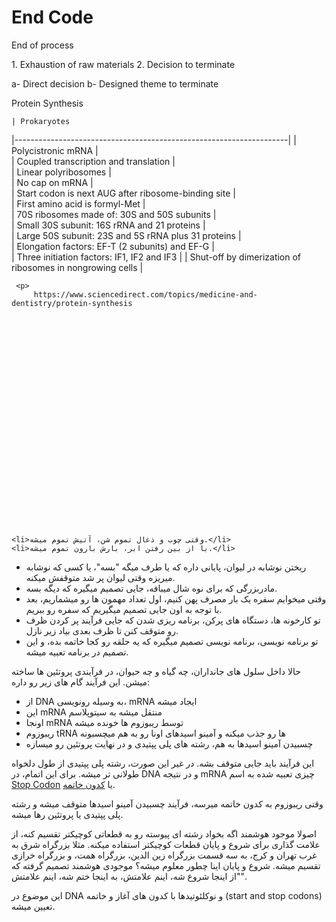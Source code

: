 ﻿
<h1>End Code</h1>
<p>
   End of process 
<p>
    1.	Exhaustion of raw materials
    2.	Decision to terminate
<p>
    a-	Direct decision
    b-	Designed theme to terminate
    
   <p> 
     Protein Synthesis
    
   <p>   
   
    | Prokaryotes                                                                                                                           
|--------------------------------------------------------------------|
|     Polycistronic mRNA                                             |                                                                   
|     Coupled   transcription and translation                        |                     
|     Linear polyribosomes                                           |                                                          
|     No cap on mRNA                                                 |                                               
|     Start codon is next   AUG after ribosome-binding site          |                            
|     First amino acid is   formyl-Met                               |                                                        
|     70S ribosomes made   of: 30S and 50S subunits                  |                                          
|     Small 30S subunit:   16S rRNA and 21 proteins                  |                                      
|     Large 50S subunit:   23S and 5S rRNA plus 31 proteins          |                        
|     Elongation factors:   EF-T (2 subunits) and EF-G               |                                    
|     Three initiation   factors: IF1, IF2 and IF3                   |
|     Shut-off by   dimerization of ribosomes in nongrowing cells    |
       
       

    
     <p>
         https://www.sciencedirect.com/topics/medicine-and-dentistry/protein-synthesis
    
    
    
    
    
    
    
    
    
    
    
    
    
    
    
    
    
    
    
    
    
    
    
    
    

    <li>وقتی چوب و ذغال تموم شن، آتیش تموم میشه.</li>
    <li>با از بین رفتن ابر، بارش بارون تموم میشه.</li>
</ul>
<ul>
    <li>ریختن نوشابه در لیوان، پایانی داره که یا طرف میگه "بسه"، یا کسی که نوشابه میریزه وقتی لیوان پر شد متوقفش میکنه.</li>
    <li>مادربزرگی که برای نوه شال میبافه، جایی تصمیم میگیره که دیگه بسه.</li>
    <li>وقتی میخوایم سفره یک بار مصرف پهن کنیم، اول تعداد مهمون ها رو میشماریم، بعد با توجه به اون جایی تصمیم میگیریم که سفره رو ببریم.</li>
    <li>تو کارخونه ها، دستگاه های پرکن، برنامه ریزی شدن که جایی فرآیند پر کردن ظرف رو متوقف کنن تا ظرف بعدی بیاد زیر نازل.</li>
    <li>تو برنامه نویسی، برنامه نویسی تصمیم میگیره که یه حلقه رو کجا خاتمه بده، و این تصمیم در برنامه تعبیه میشه.</li>
</ul>
<p>
    حالا داخل سلول های جانداران، چه گیاه و چه حیوان، در فرآیندی پروتئین ها ساخته میشن. این فرآیند گام های زیر رو داره:
</p>
<ul>
    <li>از DNA به وسیله رونویسی، mRNA ایجاد میشه</li>
    <li>این mRNA منتقل میشه به سیتوپلاسم</li>
    <li>اونجا mRNA توسط ریبوزوم ها خونده میشه</li>
    <li>ریبوزوم tRNA ها رو جذب میکنه و آمینو اسیدهای اونا رو به هم میچسبونه</li>
    <li>چسبیدن آمینو اسیدها به هم، رشته های پلی پپتیدی و در نهایت پروتئین رو میسازه</li>
</ul>
<p>
    این فرآیند باید جایی متوقف بشه. در غیر این صورت، رشته پلی پپتیدی از طول دلخواه طولانی تر میشه. برای این اتمام، در DNA و در نتیجه mRNA چیزی تعبیه شده به اسم <a href="https://en.wikipedia.org/wiki/Stop_codon">Stop Codon</a> یا <a href="https://fa.wikipedia.org/wiki/%DA%A9%D8%AF%D9%88%D9%86_%D8%AE%D8%A7%D8%AA%D9%85%D9%87">کدون خاتمه</a>.
</p>
<p>
    وقتی ریبوزوم به کدون خاتمه میرسه، فرآیند چسبیدن آمینو اسیدها متوقف میشه و رشته پلی پپتیدی یا پروتئین رها میشه.
</p>

<p>
    اصولا موجود هوشمند اگه بخواد رشته ای پیوسته رو به قطعاتی کوچیکتر تقسیم کنه، از علامت گذاری برای شروع و پایان قطعات کوچیکتر استفاده میکنه. مثلا بزرگراه شرق به غرب تهران و کرج، به سه قسمت بزرگراه زین الدین، بزرگراه همت، و بزرگراه خرازی تقسیم میشه. شروع و پایان اینا چطور معلوم میشه؟ موجودی هوشمند تصمیم گرفته که "از اینجا شروع شه، اینم علامتش، به اینجا ختم شه، اینم علامتش".
</p>
<p>
    این موضوع در DNA و نوکلئوتیدها با کدون های آغاز و خاتمه (start and stop codons) تعیین میشه.
</p>
